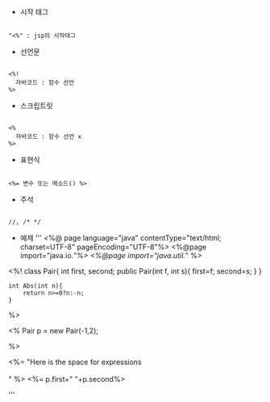 - 시작 태그
<pre><code>
"<%" : jsp의 시작태그
</code></pre>

- 선언문
<pre><code>
<%!
  자바코드 : 함수 선언
%>
</code></pre>

- 스크립트릿
<pre><code>
<%
  자바코드 : 함수 선언 x
%>
</code></pre>

- 표현식
<pre><code>
<%= 변수 또는 메소드() %>
</code></pre>

- 주석
<pre><code>
//, /* */
</code></pre>

- 예제
'''
<%@ page language="java" contentType="text/html; charset=UTF-8"
    pageEncoding="UTF-8"%>
    <%@page import="java.io.*"%>
    <%@page import="java.util.*" %>
<!DOCTYPE html>
<html>
<head>
<meta charset="UTF-8">
<title>ex01_basic.jsp</title>
</head>
<body>
<!-- 선언문 : 자바, 변수 선언, 함수, ... but 제어문, 출력문 안됨-->
<%!
	class Pair{
		int first, second;
		public Pair(int f, int s){
			first=f;
			second=s;
		}
	}

	int Abs(int n){
		return n>=0?n:-n;
	}

%>

<!-- 스크립트릿 : 변수 선언, 자바 코드, 제어문, 출력문 but 함수 선언 x-->
<%
	Pair p = new Pair(-1,2);
	
%>

<!-- 표현식 -->
<%= "Here is the space for expressions<br><br>" %>
<%= p.first+" "+p.second%>
</body>
</html>
'''
